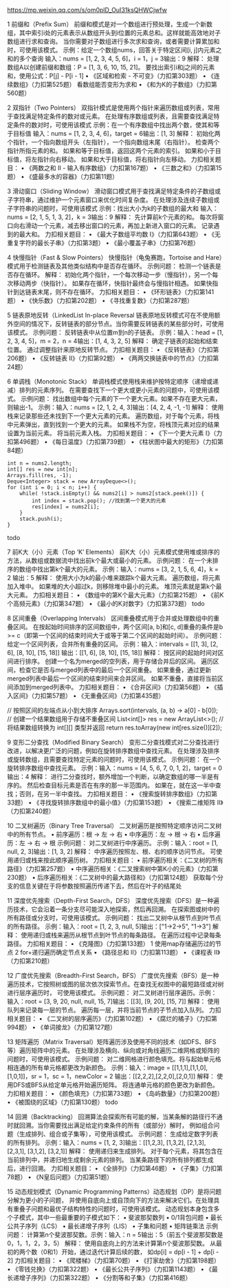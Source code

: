 
https://mp.weixin.qq.com/s/om0plD_OuI31ksQHWCjwfw

1 前缀和（Prefix Sum）
前缀和模式是对一个数组进行预处理，生成一个新数组，其中索引i处的元素表示从数组开头到i位置的元素总和。这样就能高效地对子数组进行求和查询。
 当你需要对子数组进行多次求和查询，或者需要计算累加和时，可使用该模式。
示例：给定一个数组nums，回答关于特定区间[i, j]内元素之和的多个查询
输入：nums = [1, 2, 3, 4, 5, 6]，i = 1，j = 3输出：9
解释： 处理数组A以创建前缀和数组：P = [1, 3, 6, 10, 15, 21]。 要找出索引i和j之间的元素和，使用公式：P[j] - P[i - 1]
• 《区域和检索 - 不可变》（力扣第303题）
• 《连续数组》（力扣第525题）      看数组能否变形为求和
• 《和为K的子数组》（力扣第560题）


2 双指针（Two Pointers）
双指针模式是使用两个指针来遍历数组或列表，常用于查找满足特定条件的数对或元素。
在处理有序数组或列表，且需要查找满足特定条件的数对时，可使用该模式
示例：在一个有序数组中找出两个数，使其和等于目标值
输入：nums = [1, 2, 3, 4, 6]，target = 6输出：[1, 3]
解释： 初始化两个指针，一个指向数组开头（左指针），一个指向数组末尾（右指针）。 检查两个指针所指元素的和。 
如果和等于目标值，返回这两个元素的索引。 如果和小于目标值，将左指针向右移动。 如果和大于目标值，将右指针向左移动。
力扣相关题目：
• 《两数之和 II - 输入有序数组》（力扣第167题）
• 《三数之和》（力扣第15题）
• 《盛最多水的容器》（力扣第11题）


3  滑动窗口（Sliding Window）
滑动窗口模式用于查找满足特定条件的子数组或子字符串，通过维护一个元素窗口来优化时间复杂度。
在处理涉及连续子数组或子字符串的问题时，可使用该模式
示例：找出大小为k的子数组的最大和
输入：nums = [2, 1, 5, 1, 3, 2]，k = 3输出：9
解释： 先计算前k个元素的和。 每次将窗口向右滑动一个元素，减去移出窗口的元素，再加上新进入窗口的元素。 记录遇到的最大和。
力扣相关题目：
• 《最大子数组平均数 I》（力扣第643题）
• 《无重复字符的最长子串》（力扣第3题）
• 《最小覆盖子串》（力扣第76题）

4  快慢指针（Fast & Slow Pointers）
快慢指针（龟兔赛跑，Tortoise and Hare）模式用于检测链表及其他类似结构中是否存在循环。
示例问题： 检测一个链表是否存在循环。
解释： 初始化两个指针，一个每次移动一步（慢指针），另一个每次移动两步（快指针）。
如果存在循环，快指针最终会与慢指针相遇。
如果快指针到达链表末尾，则不存在循环。
力扣相关题目：
• 《环形链表》（力扣第141题）
• 《快乐数》（力扣第202题）
• 《寻找重复数》（力扣第287题）


5 链表原地反转（LinkedList In-place Reversal
链表原地反转模式可在不使用额外空间的情况下，反转链表的部分节点。当你需要反转链表的某些部分时，可使用该模式。
示例问题： 反转链表中从位置m到n的子链表。
示例：输入：head = [1, 2, 3, 4, 5]，m = 2，n = 4输出：[1, 4, 3, 2, 5]
解释： 确定子链表的起始和结束位置。 通过调整指针来原地反转节点。
力扣相关题目：
• 《反转链表》（力扣第206题）
• 《反转链表 II》（力扣第92题）
• 《两两交换链表中的节点》（力扣第24题）


6 单调栈（Monotonic Stack）
单调栈模式使用栈来维护按特定顺序（递增或递减）排列的元素序列。
在需要查找下一个更大或更小元素的问题中，可使用该模式。
示例问题： 找出数组中每个元素的下一个更大元素。如果不存在更大元素，则输出-1。
示例：输入：nums = [2, 1, 2, 4, 3]输出：[4, 2, 4, -1, -1]
解释： 使用栈来记录那些还未找到下一个更大元素的元素。 遍历数组，对于每个元素，将栈中元素弹出，直到找到一个更大的元素。
如果栈不为空，将栈顶元素对应的结果设置为当前元素。 将当前元素入栈。
力扣相关题目：
• 《下一个更大元素 I》（力扣第496题）
• 《每日温度》（力扣第739题）
• 《柱状图中最大的矩形》（力扣第84题）
```
int n = nums2.length;
int[] res = new int[n];
Arrays.fill(res, -1);
Deque<Integer> stack = new ArrayDeque<>();
for (int i = 0; i < n; i++) {
    while( !stack.isEmpty() && nums2[i] > nums2[stack.peek()]) {
        int index = stack.pop(); //找到第一个更大的元素
        res[index] = nums2[i];
    }
    stack.push(i);
}
```
todo

7 前K大（小）元素（Top ‘K’ Elements）
前K大（小）元素模式使用堆或排序的方法，从数组或数据流中找出前k个最大或最小的元素。
示例问题： 
在一个未排序的数组中找出第k个最大的元素。
示例：输入：nums = [3, 2, 1, 5, 6, 4]，k = 2 输出：5
解释： 使用大小为k的最小堆来跟踪k个最大元素。 遍历数组，将元素加入堆中。 如果堆的大小超过k，则移除堆中最小的元素。
堆顶元素就是第k个最大元素。
力扣相关题目：
• 《数组中的第K个最大元素》（力扣第215题）
• 《前K个高频元素》（力扣第347题）
• 《最小的K对数字》（力扣第373题）
todo


8 区间重叠（Overlapping Intervals）
区间重叠模式用于合并或处理数组中的重叠区间。
在按起始时间排序的区间数组中，两个区间[a, b]和[c, d]重叠的条件是b >= c（即第一个区间的结束时间大于或等于第二个区间的起始时间）。
示例问题： 给定一个区间列表，合并所有重叠的区间。
示例：输入：intervals = [[1, 3], [2, 6], [8, 10], [15, 18]]
输出：[[1, 6], [8, 10], [15, 18]]
解释： 按区间的起始时间对区间进行排序。 创建一个名为merged的空列表，用于存储合并后的区间。 
遍历区间，检查它是否与merged列表中的最后一个区间重叠。 如果重叠，通过更新merged列表中最后一个区间的结束时间来合并区间。 
如果不重叠，直接将当前区间添加到merged列表中。
力扣相关题目：
• 《合并区间》（力扣第56题）
• 《插入区间》（力扣第57题）
• 《无重叠区间》（力扣第435题）

// 按照区间的左端点从小到大排序
Arrays.sort(intervals, (a, b) -> a[0] - b[0]);
// 创建一个结果数组用于存储不重叠区间
List<int[]> res = new ArrayList<>();
// 将结果数组转换为 int[][] 类型并返回
return res.toArray(new int[res.size()][2]);


9 变形二分查找（Modified Binary Search）
变形二分查找模式对二分查找进行改进，以解决更广泛的问题，例如在旋转排序数组中查找元素。
在处理涉及排序或旋转数组，且需要查找特定元素的问题时，可使用该模式。
示例问题： 在一个旋转排序数组中查找元素。
示例：输入：nums = [4, 5, 6, 7, 0, 1, 2]，target = 0输出：4
解释： 进行二分查找时，额外增加一个判断，以确定数组的哪一半是有序的。 然后检查目标元素是否在有序的那一半范围内。 
如果在，就在这一半中查找；否则，在另一半中查找。
力扣相关题目：
• 《搜索旋转排序数组》（力扣第33题）
• 《寻找旋转排序数组中的最小值》（力扣第153题）
• 《搜索二维矩阵 II》（力扣第240题）


10 二叉树遍历（Binary Tree Traversal）
二叉树遍历是按照特定顺序访问二叉树中的所有节点。
• 前序遍历：根 -> 左 -> 右
• 中序遍历：左 -> 根 -> 右
• 后序遍历：左 -> 右 -> 根
示例问题： 对二叉树进行中序遍历。
示例：输入：root = [1, null, 2, 3]输出：[1, 3, 2]
解释： 中序遍历按照左、根、右的顺序访问节点。 可使用递归或栈来按此顺序遍历树。
力扣相关题目：
• 前序遍历相关：《二叉树的所有路径》（力扣第257题）
• 中序遍历相关：《二叉搜索树中第K小的元素》（力扣第230题）
• 后序遍历相关：《二叉树中的最大路径和》（力扣第124题）
获取每个分支的信息关键在于将参数按照遍历传递下去，然后在叶子的结尾处


11 深度优先搜索（Depth-First Search，DFS）
深度优先搜索（DFS）是一种遍历技术，它会沿着一条分支尽可能深入地探索，然后再回溯。
在探索图或树中的所有路径或分支时，可使用该模式。
示例问题： 找出二叉树中从根节点到叶节点的所有路径。
示例：输入：root = [1, 2, 3, null, 5]输出：["1->2->5", "1->3"]
解释： 使用递归或栈来遍历从根节点到叶节点的每条路径。 在遍历过程中记录每条路径。
力扣相关题目：
• 《克隆图》（力扣第133题）
 1 使用map存储遍历过的节点  2 for+递归遍历确定节点关系
• 《路径总和 II》（力扣第113题）
• 《课程表 II》（力扣第210题）


12 广度优先搜索（Breadth-First Search，BFS）
广度优先搜索（BFS）是一种遍历技术，它按照树或图的层次依次探索节点。在查找无权图中的最短路径或对树进行层序遍历时，
可使用该模式。
示例问题： 对二叉树进行层序遍历。示例：
输入：root = [3, 9, 20, null, null, 15, 7]输出：[[3], [9, 20], [15, 7]]
解释： 使用队列来记录每一层的节点。 遍历每一层，并将当前节点的子节点加入队列。
力扣相关题目：
• 《二叉树的层序遍历》（力扣第102题）
• 《腐烂的橘子》（力扣第994题）
• 《单词接龙》（力扣第127题）

13
矩阵遍历（Matrix Traversal）矩阵遍历涉及使用不同的技术（如DFS、BFS等）遍历矩阵中的元素。
在处理涉及横向、纵向或对角线遍历二维网格或矩阵的问题时，可使用该模式。
示例问题： 对二维网格进行颜色填充。将与起始单元格相连通的所有单元格都更改为新颜色。
示例：输入：image = [[1,1,1],[1,1,0],[1,0,1]]，sr = 1，sc = 1，newColor = 2
输出：[[2,2,2],[2,2,0],[2,0,1]]
解释： 使用DFS或BFS从给定单元格开始遍历矩阵。 将连通单元格的颜色更改为新颜色。
力扣相关题目：
• 《颜色填充》（力扣第733题）
• 《岛屿数量》（力扣第200题）
• 《被围绕的区域》（力扣第130题）
todo

14 回溯（Backtracking）
回溯算法会探索所有可能的解，当某条解的路径行不通时就回溯。当你需要找出满足给定约束条件的所有（或部分）解时，
例如组合问题（生成排列、组合或子集等），可使用该模式。
示例问题： 生成给定数字列表的所有排列。
示例：输入：nums = [1, 2, 3]输出：[[1,2,3], [1,3,2], [2,1,3], [2,3,1], [3,1,2], [3,2,1]]
解释： 使用递归来生成排列。 对于每个元素，将其包含在当前排列中，并递归地生成剩余元素的排列。 
当某条路径下的所有排列都生成后，进行回溯。
力扣相关题目：
• 《全排列》（力扣第46题）
• 《子集》（力扣第78题）
• 《N皇后问题》（力扣第51题）

15
动态规划模式（Dynamic Programming Patterns）动态规划（DP）是将问题分解为更小的子问题，
并使用自底向上或自顶向下的方法来解决它们。在处理具有重叠子问题和最优子结构特性的问题时，可使用该模式。
动态规划本身包含多个子模式，其中一些最重要的子模式如下：
• 斐波那契数列
• 0/1背包问题
• 最长公共子序列（LCS）
• 最长递增子序列（LIS）
• 子集和问题
• 矩阵链乘法
示例问题： 计算第n个斐波那契数。示例：输入：n = 5输出：5（前五个斐波那契数是0，1，1，2，3，5）
解释： 使用自底向上的方法来计算第n个斐波那契数。 从最初的两个数（0和1）开始，通过迭代计算后续的数，
如dp[i] = dp[i - 1] + dp[i - 2]
力扣相关题目：
• 《爬楼梯》（力扣第70题）
• 《打家劫舍》（力扣第198题）
• 《零钱兑换》（力扣第322题）
• 《最长公共子序列》（力扣第1143题）
• 《最长递增子序列》（力扣第322题）
• 《分割等和子集》（力扣第416题）